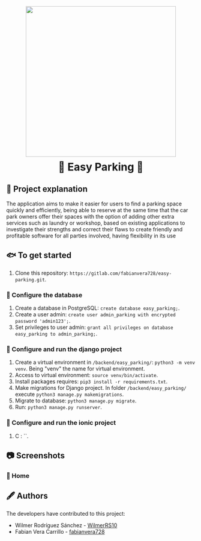 <div align="center">
    <img width="400" height="" src='https://svgshare.com/s/at2' title='' />
</div>

<h1 style="margin-top:10px;" align="center"> 🚀
  <strong> Easy Parking </strong> 🔭
</h1>

## 🐧 Project explanation

The application aims to make it easier for users to find a parking space quickly and efficiently, being able to reserve at the same time that the car park owners offer their spaces with the option of adding other extra services such as laundry or workshop, based on existing applications to investigate their strengths and correct their flaws to create friendly and profitable software for all parties involved, having flexibility in its use

## 🐟 To get started

1. Clone this repository: `https://gitlab.com/fabianvera728/easy-parking.git`.

### 👾 Configure the database

1. Create a database in PostgreSQL: `create database easy_parking;`.
2. Create a user admin: `create user admin_parking with encrypted password 'admin123';`.
3. Set privileges to user admin: `grant all privileges on database easy_parking to admin_parking;`.

### 🐋 Configure and run the django project

1. Create a virtual environment in `/backend/easy_parking/`: `python3 -m venv venv`. Being "venv" the name for virtual environment.
2. Access to virtual environment: `source venv/bin/activate`.
3. Install packages requires: `pip3 install -r requirements.txt`.
4. Make migrations for Django project. In folder `/backend/easy_parking/` execute `python3 manage.py makemigrations`.
5. Migrate to database: `python3 manage.py migrate`.
6. Run: `python3 manage.py runserver`.

### 🐋 Configure and run the ionic project

1. C : ``.

## 📷 Screenshots
### 🦀 Home

## 🖋️ Authors

The developers have contributed to this project:

* Wilmer Rodríguez Sánchez - <a href="https://gitlab.com/WilmerRS10"> WilmerRS10 </a>
* Fabian Vera Carrillo - <a href="https://gitlab.com/fabianvera728"> fabianvera728 </a>
